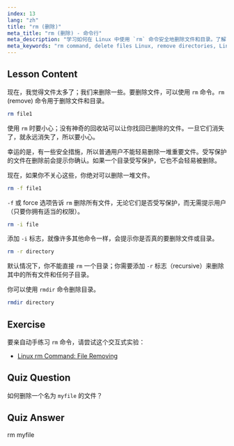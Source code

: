```yaml
---
index: 13
lang: "zh"
title: "rm (删除)"
meta_title: "rm (删除) - 命令行"
meta_description: "学习如何在 Linux 中使用 `rm` 命令安全地删除文件和目录。了解 -f、-i、-r 和 rmdir 等选项。开始你的 Linux 之旅！"
meta_keywords: "rm command, delete files Linux, remove directories, Linux tutorial, beginner Linux, rmdir, Linux guide"
---
```


## Lesson Content

现在，我觉得文件太多了；我们来删除一些。要删除文件，可以使用 `rm` 命令。`rm` (remove) 命令用于删除文件和目录。

```bash
rm file1
```

使用 `rm` 时要小心；没有神奇的回收站可以让你找回已删除的文件。一旦它们消失了，就永远消失了，所以要小心。

幸运的是，有一些安全措施，所以普通用户不能轻易删除一堆重要文件。受写保护的文件在删除前会提示你确认。如果一个目录受写保护，它也不会轻易被删除。

现在，如果你不关心这些，你绝对可以删除一堆文件。

```bash
rm -f file1
```

`-f` 或 force 选项告诉 `rm` 删除所有文件，无论它们是否受写保护，而无需提示用户（只要你拥有适当的权限）。

```bash
rm -i file
```

添加 `-i` 标志，就像许多其他命令一样，会提示你是否真的要删除文件或目录。

```bash
rm -r directory
```

默认情况下，你不能直接 `rm` 一个目录；你需要添加 `-r` 标志（recursive）来删除其中的所有文件和任何子目录。

你可以使用 `rmdir` 命令删除目录。

```bash
rmdir directory
```

## Exercise

要亲自动手练习 `rm` 命令，请尝试这个交互式实验：

- [Linux rm Command: File Removing](https://labex.io/zh/labs/linux-linux-rm-command-file-removing-209741)

## Quiz Question

如何删除一个名为 `myfile` 的文件？

## Quiz Answer

rm myfile
